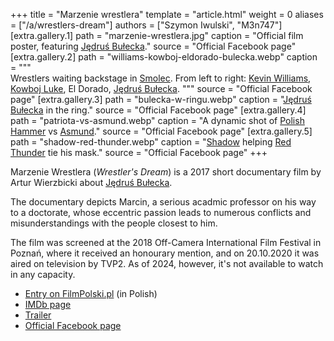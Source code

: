 +++
title = "Marzenie wrestlera"
template = "article.html"
weight = 0
aliases = ["/a/wrestlers-dream"]
authors = ["Szymon Iwulski", "M3n747"]
[extra.gallery.1]
path = "marzenie-wrestlera.jpg"
caption = "Official film poster, featuring [Jędruś Bułecka](@/w/jedrus-bulecka.md)."
source = "Official Facebook page"
[extra.gallery.2]
path = "williams-kowboj-eldorado-bulecka.webp"
caption = """\
  Wrestlers waiting backstage in [Smolec](@/e/mzw/2014-06-21-mzw-untitled.md).
  From left to right: [Kevin Williams](@/w/kevin-williams.md), [Kowboj Luke](@/w/red-thunder.md), El Dorado, [Jędruś Bułecka](@/w/jedrus-bulecka.md).
"""
source = "Official Facebook page"
[extra.gallery.3]
path = "bulecka-w-ringu.webp"
caption = "[Jędruś Bułecka](@/w/jedrus-bulecka.md) in the ring."
source = "Official Facebook page"
[extra.gallery.4]
path = "patriota-vs-asmund.webp"
caption = "A dynamic shot of [Polish Hammer](@/w/jedrus-bulecka.md) vs [Asmund](@/w/asmund.md)."
source = "Official Facebook page"
[extra.gallery.5]
path = "shadow-red-thunder.webp"
caption = "[Shadow](@/w/shadow.md) helping [Red Thunder](@/w/red-thunder.md) tie his mask."
source = "Official Facebook page"
+++

Marzenie Wrestlera (_Wrestler's Dream_) is a 2017 short documentary film by Artur Wierzbicki about [Jędruś Bułecka](@/w/jedrus-bulecka.md).

<!-- more -->

The documentary depicts Marcin, a serious acadmic professor on his way to a doctorate, whose eccentric passion leads to numerous conflicts and misunderstandings with the people closest to him.

The film was screened at the 2018 Off-Camera International Film Festival in Poznań, where it received an honourary mention, and on 20.10.2020 it was aired on television by TVP2. As of 2024, however, it's not available to watch in any capacity.

* [Entry on FilmPolski.pl](https://filmpolski.pl/fp/index.php?film=1242171) (in Polish)
* [IMDb page](https://imdb.com/title/tt28521517/)
* [Trailer](https://www.youtube.com/watch?v=I6v3I9iS4_8)
* [Official Facebook page](https://www.facebook.com/marzeniewrestlera/)
